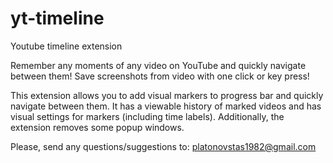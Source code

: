 # yt-timeline
Youtube timeline extension

Remember any moments of any video on YouTube and quickly navigate between them!
Save screenshots from video with one click or key press!

This extension allows you to add visual markers to progress bar and quickly navigate between them.
It has a viewable history of marked videos and has visual settings for markers (including time labels). 
Additionally, the extension removes some popup windows.


Please, send any questions/suggestions to:
platonovstas1982@gmail.com 

